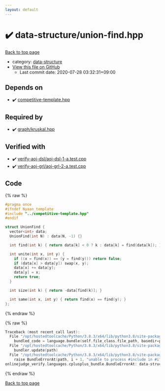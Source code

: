 ```yaml
---
layout: default
---
```


<!-- mathjax config similar to math.stackexchange -->
<script type="text/javascript" async
  src="https://cdnjs.cloudflare.com/ajax/libs/mathjax/2.7.5/MathJax.js?config=TeX-MML-AM_CHTML">
</script>
<script type="text/x-mathjax-config">
  MathJax.Hub.Config({
    TeX: { equationNumbers: { autoNumber: "AMS" }},
    tex2jax: {
      inlineMath: [ ['$','$'] ],
      processEscapes: true
    },
    "HTML-CSS": { matchFontHeight: false },
    displayAlign: "left",
    displayIndent: "2em"
  });
</script>

<script type="text/javascript" src="https://cdnjs.cloudflare.com/ajax/libs/jquery/3.4.1/jquery.min.js"></script>
<script src="https://cdn.jsdelivr.net/npm/jquery-balloon-js@1.1.2/jquery.balloon.min.js" integrity="sha256-ZEYs9VrgAeNuPvs15E39OsyOJaIkXEEt10fzxJ20+2I=" crossorigin="anonymous"></script>
<script type="text/javascript" src="../../assets/js/copy-button.js"></script>
<link rel="stylesheet" href="../../assets/css/copy-button.css" />


# :heavy_check_mark: data-structure/union-find.hpp

<a href="../../index.html">Back to top page</a>

* category: <a href="../../index.html#36397fe12f935090ad150c6ce0c258d4">data-structure</a>
* <a href="{{ site.github.repository_url }}/blob/master/data-structure/union-find.hpp">View this file on GitHub</a>
    - Last commit date: 2020-07-28 03:32:31+09:00




## Depends on

* :heavy_check_mark: <a href="../competitive-template.hpp.html">competitive-template.hpp</a>


## Required by

* :heavy_check_mark: <a href="../graph/kruskal.hpp.html">graph/kruskal.hpp</a>


## Verified with

* :heavy_check_mark: <a href="../../verify/verify-aoj-dsl/aoj-dsl-1-a.test.cpp.html">verify-aoj-dsl/aoj-dsl-1-a.test.cpp</a>
* :heavy_check_mark: <a href="../../verify/verify-aoj-grl/aoj-grl-2-a.test.cpp.html">verify-aoj-grl/aoj-grl-2-a.test.cpp</a>


## Code

<a id="unbundled"></a>
{% raw %}
```cpp
#pragma once
#ifndef Nyaan_template
#include "../competitive-template.hpp"
#endif

struct UnionFind {
  vector<int> data;
  UnionFind(int N) : data(N, -1) {}

  int find(int k) { return data[k] < 0 ? k : data[k] = find(data[k]); }

  int unite(int x, int y) {
    if ((x = find(x)) == (y = find(y))) return false;
    if (data[x] > data[y]) swap(x, y);
    data[x] += data[y];
    data[y] = x;
    return true;
  }

  int size(int k) { return -data[find(k)]; }

  int same(int x, int y) { return find(x) == find(y); }
};
```
{% endraw %}

<a id="bundled"></a>
{% raw %}
```cpp
Traceback (most recent call last):
  File "/opt/hostedtoolcache/Python/3.8.3/x64/lib/python3.8/site-packages/onlinejudge_verify/docs.py", line 349, in write_contents
    bundled_code = language.bundle(self.file_class.file_path, basedir=pathlib.Path.cwd())
  File "/opt/hostedtoolcache/Python/3.8.3/x64/lib/python3.8/site-packages/onlinejudge_verify/languages/cplusplus.py", line 185, in bundle
    bundler.update(path)
  File "/opt/hostedtoolcache/Python/3.8.3/x64/lib/python3.8/site-packages/onlinejudge_verify/languages/cplusplus_bundle.py", line 306, in update
    raise BundleErrorAt(path, i + 1, "unable to process #include in #if / #ifdef / #ifndef other than include guards")
onlinejudge_verify.languages.cplusplus_bundle.BundleErrorAt: data-structure/union-find.hpp: line 3: unable to process #include in #if / #ifdef / #ifndef other than include guards

```
{% endraw %}

<a href="../../index.html">Back to top page</a>

